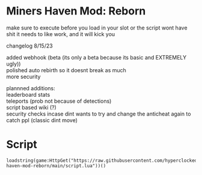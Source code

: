 # Miners Haven Mod: Reborn

make sure to execute before you load in your slot or the script wont have shit it needs to like work, and it will kick you

changelog 8/15/23

added webhook (beta (its only a beta because its basic and EXTREMELY ugly))  
polished auto rebirth so it doesnt break as much  
more security

plannned additions:  
leaderboard stats    
teleports (prob not because of detections)  
script based wiki (?)  
security checks incase dint wants to try and change the anticheat again to catch ppl (classic dint move)

# Script

```
loadstring(game:HttpGet("https://raw.githubusercontent.com/hyperclocked333/miners-haven-mod-reborn/main/script.lua"))()
